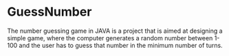 # GuessNumber
The number guessing game in JAVA is a project that is aimed at designing a simple game, where the computer generates a random number between 1-100 and the user has to guess that number in the minimum number of turns.
